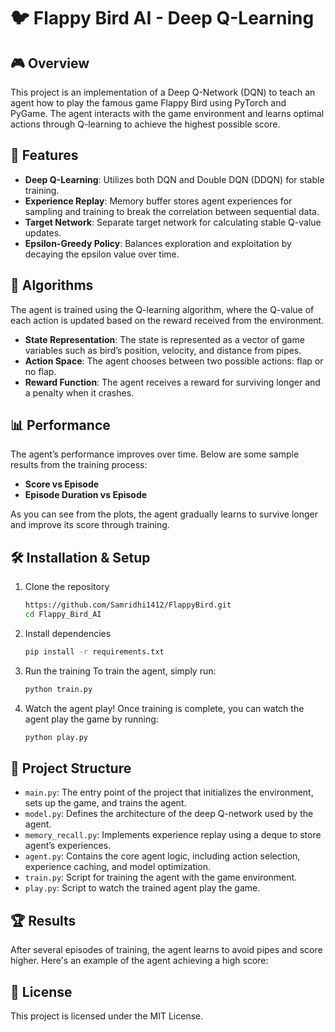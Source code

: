 # 🐦 Flappy Bird AI - Deep Q-Learning

## 🎮 Overview
This project is an implementation of a Deep Q-Network (DQN) to teach an agent how to play the famous game Flappy Bird using PyTorch and PyGame. The agent interacts with the game environment and learns optimal actions through Q-learning to achieve the highest possible score.

## 🚀 Features
- **Deep Q-Learning**: Utilizes both DQN and Double DQN (DDQN) for stable training.
- **Experience Replay**: Memory buffer stores agent experiences for sampling and training to break the correlation between sequential data.
- **Target Network**: Separate target network for calculating stable Q-value updates.
- **Epsilon-Greedy Policy**: Balances exploration and exploitation by decaying the epsilon value over time.

## 🧠 Algorithms
The agent is trained using the Q-learning algorithm, where the Q-value of each action is updated based on the reward received from the environment.

- **State Representation**: The state is represented as a vector of game variables such as bird’s position, velocity, and distance from pipes.
- **Action Space**: The agent chooses between two possible actions: flap or no flap.
- **Reward Function**: The agent receives a reward for surviving longer and a penalty when it crashes.

## 📊 Performance
The agent’s performance improves over time. Below are some sample results from the training process:

- **Score vs Episode**
- **Episode Duration vs Episode**

As you can see from the plots, the agent gradually learns to survive longer and improve its score through training.

## 🛠️ Installation & Setup
1. Clone the repository
    ```bash
    https://github.com/Samridhi1412/FlappyBird.git
    cd Flappy_Bird_AI
    ```
2. Install dependencies
    ```bash
    pip install -r requirements.txt
    ```
3. Run the training
    To train the agent, simply run:
    ```bash
    python train.py
    ```
4. Watch the agent play!
   Once training is complete, you can watch the agent play the game by running:
    ```bash
    python play.py
    ```

## 📁 Project Structure
- `main.py`: The entry point of the project that initializes the environment, sets up the game, and trains the agent.
- `model.py`: Defines the architecture of the deep Q-network used by the agent.
- `memory_recall.py`: Implements experience replay using a deque to store agent’s experiences.
- `agent.py`: Contains the core agent logic, including action selection, experience caching, and model optimization.
- `train.py`: Script for training the agent with the game environment.
- `play.py`: Script to watch the trained agent play the game.

## 🏆 Results
After several episodes of training, the agent learns to avoid pipes and score higher. Here's an example of the agent achieving a high score:

## 📜 License
This project is licensed under the MIT License.
